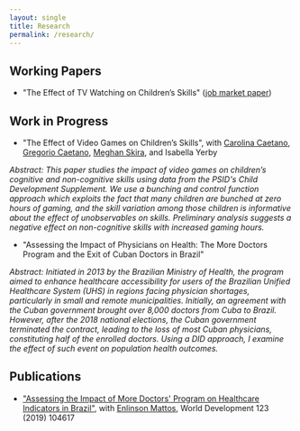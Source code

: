 ```yaml
---
layout: single
title: Research
permalink: /research/
---
```


## Working Papers

* "The Effect of TV Watching on Children’s Skills" ([job market paper](https://drive.google.com/file/d/1WTgJYkGxKmn1eOdglaFLwrb7aTF0LqDt/view))

## Work in Progress

* "The Effect of Video Games on Children’s Skills", with [Carolina Caetano](http://www.carolinacaetano.net/), [Gregorio Caetano](http://www.gregoriocaetano.net/), [Meghan Skira](https://sites.google.com/view/meghanskira), and Isabella Yerby

*Abstract: This paper studies the impact of video games on children’s cognitive and non-cognitive skills using data from the PSID's Child Development Supplement. We use a bunching and control function approach which exploits the fact that many children are bunched at zero hours of gaming, and the skill variation among those children is informative about the effect of unobservables on skills. Preliminary analysis suggests a negative effect on non-cognitive skills with increased gaming hours.*


* "Assessing the Impact of Physicians on Health: The More Doctors Program and the Exit of Cuban Doctors in Brazil"

*Abstract: Initiated in 2013 by the Brazilian Ministry of Health, the program aimed to enhance healthcare accessibility for users of the Brazilian Unified Healthcare System (UHS) in regions facing physician shortages, particularly in small and remote municipalities. Initially, an agreement with the Cuban government brought over 8,000 doctors from Cuba to Brazil. However, after the 2018 national elections, the Cuban government terminated the contract, leading to the loss of most Cuban physicians, constituting half of the enrolled doctors. Using a DID approach, I examine the effect of such event on population health outcomes.*

## Publications

* ["Assessing the Impact of More Doctors' Program on Healthcare Indicators in Brazil"](https://www.sciencedirect.com/science/article/pii/S0305750X19302116?via%3Dihub), with [Enlinson Mattos](https://sites.google.com/site/enlinsonmattos/), World Development 123 (2019) 104617


